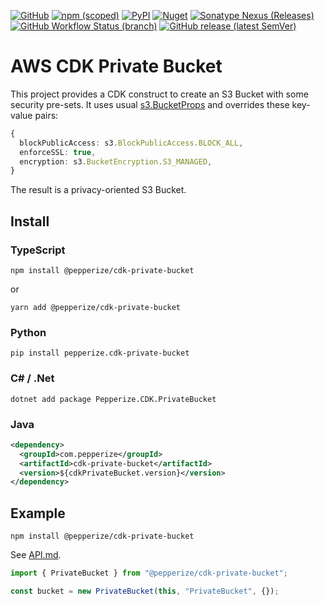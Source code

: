 [![GitHub](https://img.shields.io/github/license/pepperize/cdk-private-bucket?style=flat-square)](https://github.com/pepperize/cdk-private-bucket/blob/main/LICENSE)
[![npm (scoped)](https://img.shields.io/npm/v/@pepperize/cdk-private-bucket?style=flat-square)](https://www.npmjs.com/package/@pepperize/cdk-private-bucket)
[![PyPI](https://img.shields.io/pypi/v/pepperize.cdk-private-bucket?style=flat-square)](https://pypi.org/project/pepperize.cdk-private-bucket/)
[![Nuget](https://img.shields.io/nuget/v/Pepperize.CDK.PrivateBucket?style=flat-square)](https://www.nuget.org/packages/Pepperize.CDK.PrivateBucket/)
[![Sonatype Nexus (Releases)](https://img.shields.io/nexus/r/com.pepperize/cdk-private-bucket?server=https%3A%2F%2Fs01.oss.sonatype.org%2F&style=flat-square)](https://s01.oss.sonatype.org/content/repositories/releases/com/pepperize/cdk-private-bucket/)
[![GitHub Workflow Status (branch)](https://img.shields.io/github/workflow/status/pepperize/cdk-private-bucket/release/main?label=release&style=flat-square)](https://github.com/pepperize/cdk-private-bucket/actions/workflows/release.yml)
[![GitHub release (latest SemVer)](https://img.shields.io/github/v/release/pepperize/cdk-private-bucket?sort=semver&style=flat-square)](https://github.com/pepperize/cdk-private-bucket/releases)

# AWS CDK Private Bucket

This project provides a CDK construct to create an S3 Bucket with some security pre-sets. It uses usual [s3.BucketProps](https://docs.aws.amazon.com/cdk/api/v1/docs/@aws-cdk_aws-s3.BucketProps.html) and overrides these key-value pairs:

```typescript
{
  blockPublicAccess: s3.BlockPublicAccess.BLOCK_ALL,
  enforceSSL: true,
  encryption: s3.BucketEncryption.S3_MANAGED,
}
```

The result is a privacy-oriented S3 Bucket.

## Install

### TypeScript

```shell
npm install @pepperize/cdk-private-bucket
```

or

```shell
yarn add @pepperize/cdk-private-bucket
```

### Python

```shell
pip install pepperize.cdk-private-bucket
```

### C# / .Net

```
dotnet add package Pepperize.CDK.PrivateBucket
```

### Java

```xml
<dependency>
  <groupId>com.pepperize</groupId>
  <artifactId>cdk-private-bucket</artifactId>
  <version>${cdkPrivateBucket.version}</version>
</dependency>
```

## Example

```shell
npm install @pepperize/cdk-private-bucket
```

See [API.md](https://github.com/pepperize/cdk-private-bucket/blob/main/API.md).

```typescript
import { PrivateBucket } from "@pepperize/cdk-private-bucket";

const bucket = new PrivateBucket(this, "PrivateBucket", {});
```
